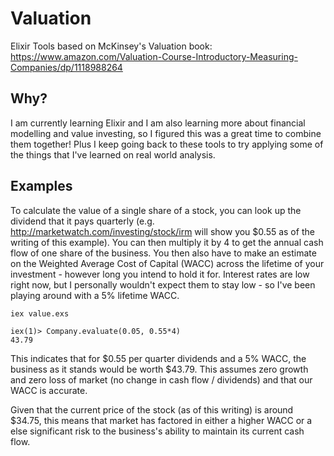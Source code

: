 # Valuation
Elixir Tools based on McKinsey's Valuation book: https://www.amazon.com/Valuation-Course-Introductory-Measuring-Companies/dp/1118988264

## Why?
I am currently learning Elixir and I am also learning more about financial modelling and value investing, so I figured this was a great time to combine them together! Plus I keep going back to these tools to try applying some of the things that I've learned on real world analysis.

## Examples
To calculate the value of a single share of a stock, you can look up the dividend that it pays quarterly (e.g. http://marketwatch.com/investing/stock/irm will show you $0.55 as of the writing of this example). You can then multiply it by 4 to get the annual cash flow of one share of the business. You then also have to make an estimate on the Weighted Average Cost of Capital (WACC) across the lifetime of your investment - however long you intend to hold it for. Interest rates are low right now, but I personally wouldn't expect them to stay low - so I've been playing around with a 5% lifetime WACC.

```
iex value.exs

iex(1)> Company.evaluate(0.05, 0.55*4)
43.79
```

This indicates that for $0.55 per quarter dividends and a 5% WACC, the business as it stands would be worth $43.79. This assumes zero growth and zero loss of market (no change in cash flow / dividends) and that our WACC is accurate.

Given that the current price of the stock (as of this writing) is around $34.75, this means that market has factored in either a higher WACC or a else significant risk to the business's ability to maintain its current cash flow.
